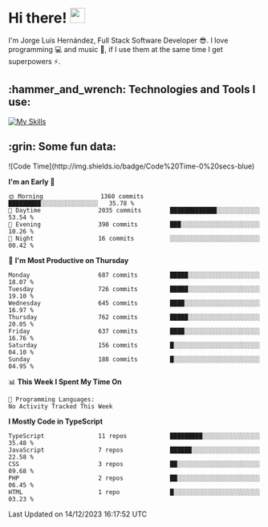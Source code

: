 <h1 align="left">
 <abc>
  <br>Hi there! <img src="https://user-images.githubusercontent.com/42378118/110234147-e3259600-7f4e-11eb-95be-0c4047144dea.gif" width="30"><br>
 </abc>
</h1>

I'm Jorge Luis Hernández, Full Stack Software Developer :sunglasses:. I love programming :computer: and music :musical_score:, if I use them at the same time I get superpowers :zap:. 


<h2 align="left">:hammer_and_wrench: Technologies and Tools I use:</h2>

[![My Skills](https://skillicons.dev/icons?i=js,ts,html,css,py,vue,react,next,nest,postgres,mysql)](https://skillicons.dev)

<h2 align="left">:grin: Some fun data:</h2>
<!--START_SECTION:waka-->
![Code Time](http://img.shields.io/badge/Code%20Time-0%20secs-blue)

**I'm an Early 🐤** 

```text
🌞 Morning                1360 commits        █████████░░░░░░░░░░░░░░░░   35.78 % 
🌆 Daytime                2035 commits        █████████████░░░░░░░░░░░░   53.54 % 
🌃 Evening                390 commits         ███░░░░░░░░░░░░░░░░░░░░░░   10.26 % 
🌙 Night                  16 commits          ░░░░░░░░░░░░░░░░░░░░░░░░░   00.42 % 
```
📅 **I'm Most Productive on Thursday** 

```text
Monday                   687 commits         █████░░░░░░░░░░░░░░░░░░░░   18.07 % 
Tuesday                  726 commits         █████░░░░░░░░░░░░░░░░░░░░   19.10 % 
Wednesday                645 commits         ████░░░░░░░░░░░░░░░░░░░░░   16.97 % 
Thursday                 762 commits         █████░░░░░░░░░░░░░░░░░░░░   20.05 % 
Friday                   637 commits         ████░░░░░░░░░░░░░░░░░░░░░   16.76 % 
Saturday                 156 commits         █░░░░░░░░░░░░░░░░░░░░░░░░   04.10 % 
Sunday                   188 commits         █░░░░░░░░░░░░░░░░░░░░░░░░   04.95 % 
```


📊 **This Week I Spent My Time On** 

```text
💬 Programming Languages: 
No Activity Tracked This Week
```

**I Mostly Code in TypeScript** 

```text
TypeScript               11 repos            █████████░░░░░░░░░░░░░░░░   35.48 % 
JavaScript               7 repos             ██████░░░░░░░░░░░░░░░░░░░   22.58 % 
CSS                      3 repos             ██░░░░░░░░░░░░░░░░░░░░░░░   09.68 % 
PHP                      2 repos             ██░░░░░░░░░░░░░░░░░░░░░░░   06.45 % 
HTML                     1 repo              █░░░░░░░░░░░░░░░░░░░░░░░░   03.23 % 
```




 Last Updated on 14/12/2023 16:17:52 UTC
<!--END_SECTION:waka-->
